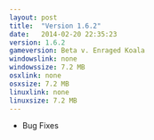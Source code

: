 ```yaml
---
layout: post
title:  "Version 1.6.2"
date:   2014-02-20 22:35:23
version: 1.6.2
gameversion: Beta v. Enraged Koala
windowslink: none
windowssize: 7.2 MB
osxlink: none
osxsize: 7.2 MB
linuxlink: none
linuxsize: 7.2 MB
---
```

<ul class="hyphen-list">
	<li>Bug Fixes</li>
</ul>